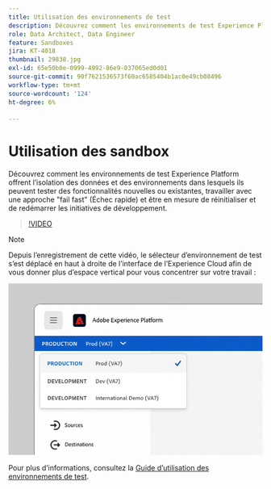 ```yaml
---
title: Utilisation des environnements de test
description: Découvrez comment les environnements de test Experience Platform offrent l’isolation des données et des environnements dans lesquels ils peuvent tester des fonctionnalités nouvelles ou existantes, travailler avec une approche "fail fast" (Échec rapide) et être en mesure de réinitialiser et de redémarrer les initiatives de développement.
role: Data Architect, Data Engineer
feature: Sandboxes
jira: KT-4018
thumbnail: 29838.jpg
exl-id: 65e50b0e-0999-4992-86e9-037065ed0d01
source-git-commit: 90f7621536573f60ac6585404b1ac0e49cb08496
workflow-type: tm+mt
source-wordcount: '124'
ht-degree: 6%

---
```


# Utilisation des sandbox

Découvrez comment les environnements de test Experience Platform offrent l’isolation des données et des environnements dans lesquels ils peuvent tester des fonctionnalités nouvelles ou existantes, travailler avec une approche &quot;fail fast&quot; (Échec rapide) et être en mesure de réinitialiser et de redémarrer les initiatives de développement.

>[!VIDEO](https://video.tv.adobe.com/v/29838/?quality=12&learn=on)

>[!NOTE]
>
>Depuis l’enregistrement de cette vidéo, le sélecteur d’environnement de test s’est déplacé en haut à droite de l’interface de l’Experience Cloud afin de vous donner plus d’espace vertical pour vous concentrer sur votre travail :
>
> ![Déplacement du sélecteur de sandbox](../assets/sandbox-switcher.gif)

Pour plus d’informations, consultez la [Guide d’utilisation des environnements de test](https://experienceleague.adobe.com/docs/experience-platform/sandbox/home.html?lang=fr).
